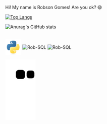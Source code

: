 Hi! My name is Robson Gomes! Are you ok? :smile:

[![Top Langs](https://github-readme-stats.vercel.app/api/top-langs/?username=RobsonGomes1&anuraghazra&langs_count=2)](https://github.com/anuraghazra/github-readme-stats)

![Anurag's GitHub stats](https://github-readme-stats.vercel.app/api?username=RobsonGomes1&show_icons=true&theme=radical&icon_color=ff00ff&title_color=ff00ff&text_color=ff3366)
<div style="display: inline_block"><br>
  <img align="center" alt="Rob-Python" height="50" width="50" src="https://raw.githubusercontent.com/devicons/devicon/master/icons/python/python-original.svg">
  <img align="center" alt="Rob-SQL" height="50" widtg="50" src = "https://image.flaticon.com/icons/png/512/1088/1088856.png">
  <img align="center" alt="Rob-SQL" height="50" widtg="50" src = "https://seeklogo.com/images/P/power-bi-microsoft-logo-E4FC8DE4A9-seeklogo.com.png">
   
 ![Snake animation](https://github.com/RobsonGomes1/RobsonGomes1/blob/output/github-contribution-grid-snake.svg)
</div>
  
 
